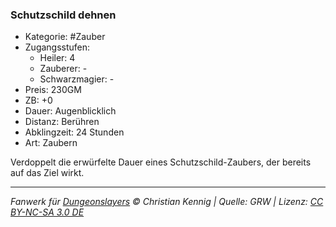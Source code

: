 ### Schutzschild dehnen

- Kategorie: #Zauber
- Zugangsstufen:
  - Heiler: 4
  - Zauberer: -
  - Schwarzmagier: -
- Preis: 230GM
- ZB: +0
- Dauer: Augenblicklich
- Distanz: Berühren
- Abklingzeit: 24 Stunden
- Art: Zaubern



Verdoppelt die erwürfelte Dauer eines Schutzschild-Zaubers, der bereits auf das Ziel wirkt.

---

_Fanwerk für [Dungeonslayers](https://www.dungeonslayers.net/) © Christian Kennig | Quelle: GRW | Lizenz: [CC BY-NC-SA 3.0 DE](https://creativecommons.org/licenses/by-nc-sa/3.0/de/)_
